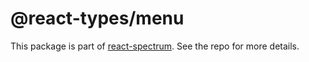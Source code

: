# @react-types/menu

This package is part of [react-spectrum](https://github.com/adobe/react-spectrum). See the repo for more details.